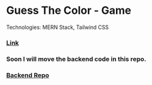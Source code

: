 # Guess The Color - Game

Technologies: MERN Stack, Tailwind CSS

### [Link](https://gtc-game.netlify.app/)

### Soon I will move the backend code in this repo.

### [Backend Repo](https://github.com/RudraPatel2001/gtc-server)
